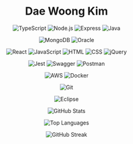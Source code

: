 <div align=center> <h1>Dae Woong Kim</h1> </div>

<div align="center">

<!-- 백엔드 -->
![TypeScript](https://img.shields.io/badge/-TypeScript-3178C6?style=flat-square&logo=typescript&logoColor=white)
![Node.js](https://img.shields.io/badge/-Node.js-339933?style=flat-square&logo=node.js&logoColor=white)
![Express](https://img.shields.io/badge/-Express-000000?style=flat-square&logo=express&logoColor=white)
![Java](https://img.shields.io/badge/-Java-007396?style=flat-square&logo=java&logoColor=white)

<!-- 데이터베이스 -->
![MongoDB](https://img.shields.io/badge/-MongoDB-47A248?style=flat-square&logo=mongodb&logoColor=white)
![Oracle](https://img.shields.io/badge/-Oracle-F80000?style=flat-square&logo=oracle&logoColor=white)

<!-- 프론트엔드 -->
![React](https://img.shields.io/badge/-React-61DAFB?style=flat-square&logo=react&logoColor=black)
![JavaScript](https://img.shields.io/badge/-JavaScript-F7DF1E?style=flat-square&logo=javascript&logoColor=black)
![HTML](https://img.shields.io/badge/-HTML-E34F26?style=flat-square&logo=html5&logoColor=white)
![CSS](https://img.shields.io/badge/-CSS-1572B6?style=flat-square&logo=css3&logoColor=white)
![jQuery](https://img.shields.io/badge/-jQuery-0769AD?style=flat-square&logo=jquery&logoColor=white)

<!-- 테스트 & 문서화 -->
![Jest](https://img.shields.io/badge/-Jest-C21325?style=flat-square&logo=jest&logoColor=white)
![Swagger](https://img.shields.io/badge/-Swagger-85EA2D?style=flat-square&logo=swagger&logoColor=black)
![Postman](https://img.shields.io/badge/-Postman-FF6C37?style=flat-square&logo=postman&logoColor=white)

<!-- 인프라 & 배포 -->
![AWS](https://img.shields.io/badge/-AWS-232F3E?style=flat-square&logo=amazonaws&logoColor=white)
![Docker](https://img.shields.io/badge/-Docker-2496ED?style=flat-square&logo=docker&logoColor=white)

<!-- 버전 관리 -->
![Git](https://img.shields.io/badge/-Git-F05032?style=flat-square&logo=git&logoColor=white)

<!-- 개발 환경 -->
![Eclipse](https://img.shields.io/badge/-Eclipse-2C2255?style=flat-square&logo=eclipseide&logoColor=white)

</div>

<div align="center">

![GitHub Stats](https://github-readme-stats.vercel.app/api?username=yamwoong&show_icons=true&theme=radical)
  
![Top Languages](https://github-readme-stats.vercel.app/api/top-langs/?username=yamwoong&layout=compact&theme=radical)

</div>

<div align="center">

![GitHub Streak](https://github-readme-streak-stats.herokuapp.com/?user=yamwoong&theme=radical)

</div>
